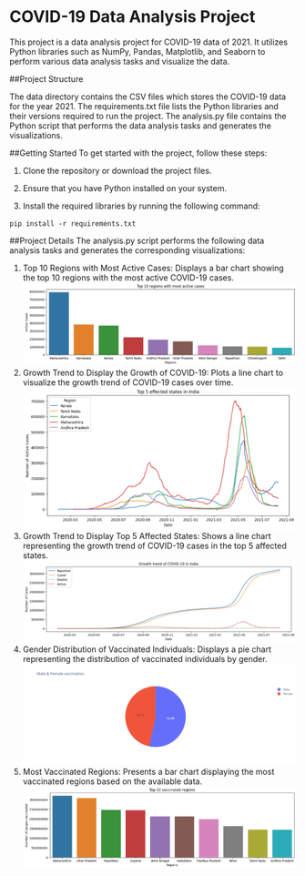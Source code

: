 # COVID-19 Data Analysis Project

This project is a data analysis project for COVID-19 data of 2021. It utilizes Python libraries such as NumPy, Pandas, Matplotlib, and Seaborn to perform various data analysis tasks and visualize the data.

##Project Structure

The data directory contains the CSV files which stores the COVID-19 data for the year 2021.
The requirements.txt file lists the Python libraries and their versions required to run the project.
The analysis.py file contains the Python script that performs the data analysis tasks and generates the visualizations.

##Getting Started
To get started with the project, follow these steps:

1. Clone the repository or download the project files.

2. Ensure that you have Python installed on your system.

3. Install the required libraries by running the following command:
```
pip install -r requirements.txt
```

##Project Details
The analysis.py script performs the following data analysis tasks and generates the corresponding visualizations:

1. Top 10 Regions with Most Active Cases: Displays a bar chart showing the top 10 regions with the most active COVID-19 cases.
![Alt Text](images/barplot_01.png)
2. Growth Trend to Display the Growth of COVID-19: Plots a line chart to visualize the growth trend of COVID-19 cases over time.
![Alt Text](images/lineplot_02.png)
3. Growth Trend to Display Top 5 Affected States: Shows a line chart representing the growth trend of COVID-19 cases in the top 5 affected states.
![Alt Text](images/lineplot_01.png)
4. Gender Distribution of Vaccinated Individuals: Displays a pie chart representing the distribution of vaccinated individuals by gender.
![Alt Text](images/pie.png)
5. Most Vaccinated Regions: Presents a bar chart displaying the most vaccinated regions based on the available data.
![Alt Text](images/barplot_02.png)

